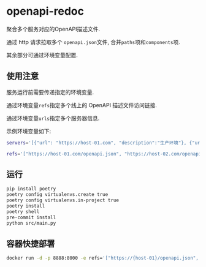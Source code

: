 # openapi-redoc

聚合多个服务对应的OpenAPI描述文件.

通过 http 请求拉取多个 `openapi.json`文件, 合并`paths`项和`components`项.

其余部分可通过环境变量配置.

## 使用注意

服务运行前需要传递指定的环境变量.

通过环境变量`refs`指定多个线上的 OpenAPI 描述文件访问链接.

通过环境变量`urls`指定多个服务器信息.

示例环境变量如下:

```sh
servers='[{"url": "https://host-01.com", "description":"生产环境"}, {"url": "https://host-02.com", "description":"测试环境"}]'

refs='["https://host-01.com/openapi.json", "https://host-02.com/openapi.json"]'
```

## 运行

```sh
pip install poetry
poetry config virtualenvs.create true
poetry config virtualenvs.in-project true
poetry install
poetry shell
pre-commit install
python src/main.py
```

## 容器快捷部署

```sh
docker run -d -p 8888:8000 -e refs='["https://{host-01}/openapi.json", "https://{host-02}/openapi.json"]' clpy9793/openapi-redoc
```

